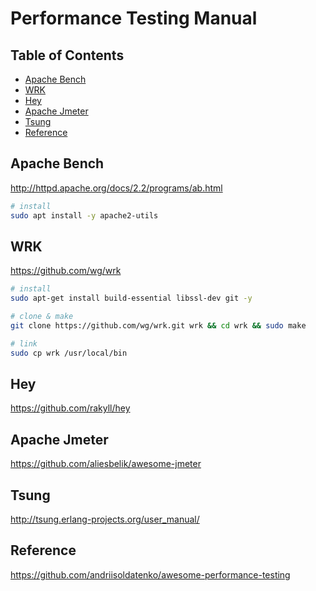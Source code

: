 # Performance Testing Manual

## Table of Contents

* [Apache Bench](#apache-bench)
* [WRK](#wrk)
* [Hey](#hey)
* [Apache Jmeter](#apache-jmeter)
* [Tsung](#tsung)
* [Reference](#reference)

## Apache Bench

http://httpd.apache.org/docs/2.2/programs/ab.html

```bash
# install
sudo apt install -y apache2-utils
```

## WRK

https://github.com/wg/wrk

```bash
# install
sudo apt-get install build-essential libssl-dev git -y

# clone & make
git clone https://github.com/wg/wrk.git wrk && cd wrk && sudo make

# link
sudo cp wrk /usr/local/bin
```

## Hey

https://github.com/rakyll/hey

## Apache Jmeter

https://github.com/aliesbelik/awesome-jmeter

## Tsung

http://tsung.erlang-projects.org/user_manual/

## Reference

https://github.com/andriisoldatenko/awesome-performance-testing

